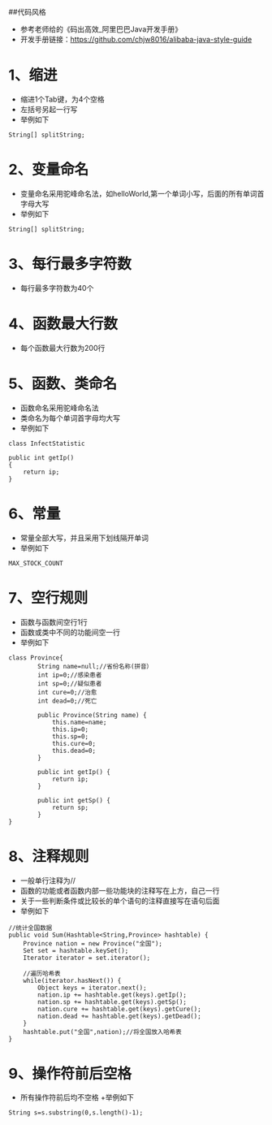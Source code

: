 ##代码风格

+ 参考老师给的《码出高效_阿里巴巴Java开发手册》
+ 开发手册链接：https://github.com/chjw8016/alibaba-java-style-guide

# 1、缩进
+ 缩进1个Tab键，为4个空格
+ 左括号另起一行写
+ 举例如下
```
String[] splitString;
```

# 2、变量命名
+ 变量命名采用驼峰命名法，如helloWorld,第一个单词小写，后面的所有单词首字母大写
+ 举例如下
```
String[] splitString;
```

# 3、每行最多字符数
+ 每行最多字符数为40个


# 4、函数最大行数
+ 每个函数最大行数为200行

# 5、函数、类命名
+ 函数命名采用驼峰命名法
+ 类命名为每个单词首字母均大写
+ 举例如下
```
class InfectStatistic 
```
```
public int getIp() 
{
	return ip;
}
```

# 6、常量
+ 常量全部大写，并且采用下划线隔开单词
+ 举例如下
```
MAX_STOCK_COUNT
```

# 7、空行规则
+ 函数与函数间空行1行
+ 函数或类中不同的功能间空一行
+ 举例如下
```
class Province{
		String name=null;//省份名称(拼音）
	    int ip=0;//感染患者
	    int sp=0;//疑似患者
	    int cure=0;//治愈
	    int dead=0;//死亡
	    
	    public Province(String name) {
	    	this.name=name;
	    	this.ip=0;
	    	this.sp=0;
	    	this.cure=0;
	    	this.dead=0;
	    }
	    
	    public int getIp() {
	    	return ip;
	    }
	    
	    public int getSp() {
	    	return sp;
	    }
}
```

# 8、注释规则
+ 一般单行注释为//
+ 函数的功能或者函数内部一些功能块的注释写在上方，自己一行
+ 关于一些判断条件或比较长的单个语句的注释直接写在语句后面
+ 举例如下
```
//统计全国数据
public void Sum(Hashtable<String,Province> hashtable) {
    Province nation = new Province("全国");
	Set set = hashtable.keySet();
	Iterator iterator = set.iterator();
	
	//遍历哈希表
    while(iterator.hasNext()) {
        Object keys = iterator.next();
        nation.ip += hashtable.get(keys).getIp();
        nation.sp += hashtable.get(keys).getSp();
        nation.cure += hashtable.get(keys).getCure();
        nation.dead += hashtable.get(keys).getDead();
    }
    hashtable.put("全国",nation);//将全国放入哈希表
}
```

# 9、操作符前后空格
+ 所有操作符前后均不空格
+举例如下
```
String s=s.substring(0,s.length()-1);
```

